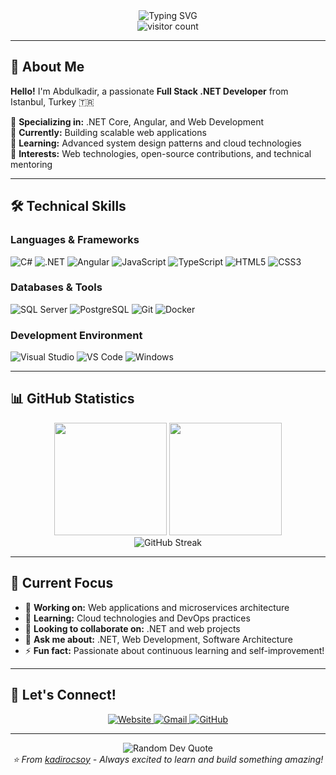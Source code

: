 <div align="center">
  <img src="https://readme-typing-svg.herokuapp.com?font=Fira+Code&size=30&duration=3000&pause=1000&color=00D9FF&center=true&vCenter=true&width=600&lines=Hi+there!+I'm+Abdulkadir+ÖÇSOY+%F0%9F%91%8B;Full+Stack+.NET+Developer+%F0%9F%9A%80;.NET+%7C+Angular+%7C+Web+Development;Always+Learning+%F0%9F%93%9A" alt="Typing SVG" />
</div>

<div align="center">
  <img src="https://visitor-badge.laobi.icu/badge?page_id=kadirocsoy.kadirocsoy" alt="visitor count"/>
</div>

---

## 🚀 About Me

**Hello!** I'm Abdulkadir, a passionate **Full Stack .NET Developer** from Istanbul, Turkey 🇹🇷

🔹 **Specializing in:** .NET Core, Angular, and Web Development  
🔹 **Currently:** Building scalable web applications  
🔹 **Learning:** Advanced system design patterns and cloud technologies  
🔹 **Interests:** Web technologies, open-source contributions, and technical mentoring  

---

## 🛠️ Technical Skills

### **Languages & Frameworks**
<div align="left">
  <img src="https://img.shields.io/badge/C%23-239120?style=for-the-badge&logo=c-sharp&logoColor=white" alt="C#"/>
  <img src="https://img.shields.io/badge/.NET-5C2D91?style=for-the-badge&logo=.net&logoColor=white" alt=".NET"/>
  <img src="https://img.shields.io/badge/Angular-DD0031?style=for-the-badge&logo=angular&logoColor=white" alt="Angular"/>
  <img src="https://img.shields.io/badge/JavaScript-F7DF1E?style=for-the-badge&logo=javascript&logoColor=black" alt="JavaScript"/>
  <img src="https://img.shields.io/badge/TypeScript-007ACC?style=for-the-badge&logo=typescript&logoColor=white" alt="TypeScript"/>
  <img src="https://img.shields.io/badge/HTML5-E34F26?style=for-the-badge&logo=html5&logoColor=white" alt="HTML5"/>
  <img src="https://img.shields.io/badge/CSS3-1572B6?style=for-the-badge&logo=css3&logoColor=white" alt="CSS3"/>
</div>

### **Databases & Tools**
<div align="left">
  <img src="https://img.shields.io/badge/SQL%20Server-CC2927?style=for-the-badge&logo=microsoft%20sql%20server&logoColor=white" alt="SQL Server"/>
  <img src="https://img.shields.io/badge/PostgreSQL-316192?style=for-the-badge&logo=postgresql&logoColor=white" alt="PostgreSQL"/>
  <img src="https://img.shields.io/badge/Git-F05032?style=for-the-badge&logo=git&logoColor=white" alt="Git"/>
  <img src="https://img.shields.io/badge/Docker-2496ED?style=for-the-badge&logo=docker&logoColor=white" alt="Docker"/>
</div>

### **Development Environment**
<div align="left">
  <img src="https://img.shields.io/badge/Visual%20Studio-5C2D91?style=for-the-badge&logo=visual%20studio&logoColor=white" alt="Visual Studio"/>
  <img src="https://img.shields.io/badge/Visual%20Studio%20Code-007ACC?style=for-the-badge&logo=visual%20studio%20code&logoColor=white" alt="VS Code"/>
  <img src="https://img.shields.io/badge/Windows-0078D6?style=for-the-badge&logo=windows&logoColor=white" alt="Windows"/>
</div>

---

## 📊 GitHub Statistics

<div align="center">
  <img height="180em" src="https://github-readme-stats.vercel.app/api?username=kadirocsoy&show_icons=true&theme=tokyonight&include_all_commits=true&count_private=true"/>
  <img height="180em" src="https://github-readme-stats.vercel.app/api/top-langs/?username=kadirocsoy&layout=compact&langs_count=8&theme=tokyonight"/>
</div>

<div align="center">
  <img src="https://github-readme-streak-stats.herokuapp.com/?user=kadirocsoy&theme=tokyonight" alt="GitHub Streak"/>
</div>

---

## 🎯 Current Focus

- 🔭 **Working on:** Web applications and microservices architecture
- 🌱 **Learning:** Cloud technologies and DevOps practices
- 👯 **Looking to collaborate on:** .NET and web projects
- 💬 **Ask me about:** .NET, Web Development, Software Architecture
- ⚡ **Fun fact:** Passionate about continuous learning and self-improvement!

---

## 🤝 Let's Connect!

<div align="center">
  <a href="http://kadirocsoy.com">
    <img src="https://img.shields.io/badge/Website-4CAF50?style=for-the-badge&logo=google-chrome&logoColor=white" alt="Website"/>
  </a>
  <a href="mailto:kadirocsoy@gmail.com">
    <img src="https://img.shields.io/badge/Gmail-D14836?style=for-the-badge&logo=gmail&logoColor=white" alt="Gmail"/>
  </a>
  <a href="https://github.com/kadirocsoy">
    <img src="https://img.shields.io/badge/GitHub-100000?style=for-the-badge&logo=github&logoColor=white" alt="GitHub"/>
  </a>
</div>

---

<div align="center">
  <img src="https://quotes-github-readme.vercel.app/api?type=horizontal&theme=tokyonight" alt="Random Dev Quote"/>
</div>

<div align="center">
  <i>⭐ From <a href="https://github.com/kadirocsoy">kadirocsoy</a> - Always excited to learn and build something amazing!</i>
</div>
